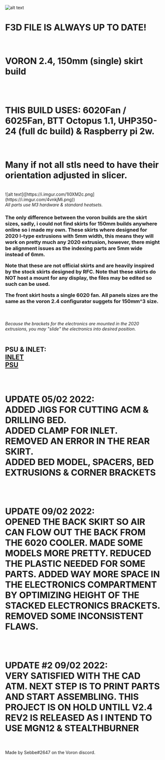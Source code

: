 ![alt text](https://i.imgur.com/ft6q1tp.jpg!)


<h1><B> F3D FILE IS ALWAYS UP TO DATE!</B></h1><br>
<h1><B> VORON 2.4, 150mm (single) skirt build </B></h1><br>
<br>
<h1><B>THIS BUILD USES: 6020Fan / 6025Fan, BTT Octopus 1.1, UHP350-24 (full dc build) & Raspberry pi 2w.</B></h1>
<br>
<h1><B> Many if not all stls need to have their orientation adjusted in slicer. </B></h1>
<br>
![alt text]([https://i.imgur.com/1I0XM2c.png](https://i.imgur.com/4vnkjMi.png))
<br><i> All parts use M3 hardware & standard heatsets. </i>
<br><h3>
The only difference between the voron builds are the skirt sizes, sadly, i could not find skirts for 150mm builds anywhere online so i made my own. 
These skirts where designed for 2020 I-type extrusions with 5mm width, this means they will work on pretty much any 2020 extrusion, however, there might be alignment issues as the indexing parts are 5mm wide instead of 6mm.
<br>

Note that these are not official skirts and are heavily inspired by the stock skirts designed by RFC. 
Note that these skirts do NOT host a mount for any display, the files may be edited so such can be used. 
<br>

The front skirt hosts a single 6020 fan. All panels sizes are the same as the voron 2.4 configurator suggets for 150mm^3 size. 
<br><br></h3>

<br><i> Because the brackets for the electronics are mounted in the 2020 extrusions, you may "slide" the electronics into desired position. </i>
<br>
<br>

<h2>PSU & INLET:<br> <a href="https://www.amazon.se/3Dman-Rocker-Switch-Socket-3-pinowy/dp/B07RRY5MYZ/ref=sr_1_1?crid=2KFLWR4RUO5WN&keywords=3dman%2Binlet&qid=1644425994&sprefix=3dman%2Binle%2Caps%2C142&sr=8-1&th=1"> INLET </a><br>
  <a href="https://www.amazon.se/str%C3%B6mf%C3%B6rs%C3%B6rjning-MeanWell-UHP-350-24-transformator-LED-lampor/dp/B07V4293NW/ref=sr_1_1?crid=37WZD3VS4UZBE&keywords=uhp+350-24&qid=1644426236&sprefix=uhp+350-24%2Caps%2C73&sr=8-1"> PSU </a><br>
</h2>
<h3>
<br>
<h1> UPDATE 05/02 2022: <br>ADDED JIGS FOR CUTTING ACM & DRILLING BED. <br> ADDED CLAMP FOR INLET. <br>REMOVED AN ERROR IN THE REAR SKIRT. <br>ADDED BED MODEL, SPACERS, BED EXTRUSIONS & CORNER BRACKETS <br> </h1>
<br>
<br>
<h1> UPDATE 09/02 2022: <br> OPENED THE BACK SKIRT SO AIR CAN FLOW OUT THE BACK FROM THE 6020 COOLER. MADE SOME MODELS MORE PRETTY. REDUCED THE PLASTIC NEEDED FOR SOME PARTS. ADDED WAY MORE SPACE IN THE ELECTRONICS COMPARTMENT BY OPTIMIZING HEIGHT OF THE STACKED ELECTRONICS BRACKETS. REMOVED SOME INCONSISTENT FLAWS.  <br> </h1>
<br>
<br>
  
<h1> UPDATE #2 09/02 2022: <br> VERY SATISFIED WITH THE CAD ATM. NEXT STEP IS TO PRINT PARTS AND START ASSEMBLING. THIS PROJECT IS ON HOLD UNTILL V2.4 REV2 IS RELEASED AS I INTEND TO USE MGN12 & STEALTHBURNER  <br> </h1>
<br>
<br>
Made by Sebbe#2647 on the Voron discord. 
</h3>
